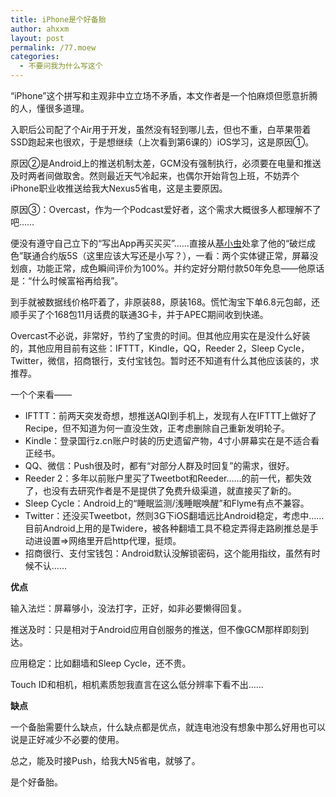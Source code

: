 ```yaml
---
title: iPhone是个好备胎
author: ahxxm
layout: post
permalink: /77.moew
categories:
  - 不要问我为什么写这个
---
```

“iPhone”这个拼写和主观非中立立场不矛盾，本文作者是一个怕麻烦但愿意折腾的人，懂很多道理。

入职后公司配了个Air用于开发，虽然没有轻到哪儿去，但也不重，白苹果带着SSD跑起来也很欢，于是想继续（上次看到第6课的）iOS学习，这是原因①。

原因②是Android上的推送机制太差，GCM没有强制执行，必须要在电量和推送及时两者间做取舍。然则最近天气冷起来，也偶尔开始背包上班，不妨弄个iPhone职业收推送给我大Nexus5省电，这是主要原因。

原因③：Overcast，作为一个Podcast爱好者，这个需求大概很多人都理解不了吧……

便没有遵守自己立下的“写出App再买买买”……直接从<a href="http://www.worm2ipo.com/" target="_blank">基小虫</a>处拿了他的“破烂成色”联通合约版5S（这里应该大写还是小写？），一看：两个实体键正常，屏幕没划痕，功能正常，成色瞬间评价为100%。并约定好分期付款50年免息——他原话是：“什么时候富裕再给我”。<!--more-->

到手就被数据线价格吓着了，非原装88，原装168。慌忙淘宝下单6.8元包邮，还顺手买了个168包11月话费的联通3G卡，并于APEC期间收到快递。

Overcast不必说，非常好，节约了宝贵的时间。但其他应用实在是没什么好装的，其他应用目前有这些：IFTTT，Kindle，QQ，Reeder 2，Sleep Cycle，Twitter，微信，招商银行，支付宝钱包。暂时还不知道有什么其他应该装的，求推荐。

一个个来看——

  * IFTTT：前两天突发奇想，想推送AQI到手机上，发现有人在IFTTT上做好了Recipe，但不知道为何一直没生效，正考虑删除自己重新发明轮子。
  * Kindle：登录国行z.cn账户时装的历史遗留产物，4寸小屏幕实在是不适合看正经书。
  * QQ、微信：Push很及时，都有“对部分人群及时回复”的需求，很好。
  * Reeder 2：多年以前账户里买了Tweetbot和Reeder……的前一代，都失效了，也没有去研究作者是不是提供了免费升级渠道，就直接买了新的。
  * Sleep Cycle：Android上的“睡眠监测/浅睡眠唤醒”和Flyme有点不兼容。
  * Twitter：还没买Tweetbot，然则3G下iOS翻墙远比Android稳定，考虑中……目前Android上用的是Twidere，被各种翻墙工具不稳定弄得走路刷推总是手动进设置=>网络里开启http代理，挺烦。
  * 招商很行、支付宝钱包：Android默认没解锁密码，这个能用指纹，虽然有时候不认……

**优点**

输入法烂：屏幕够小，没法打字，正好，如非必要懒得回复。

推送及时：只是相对于Android应用自创服务的推送，但不像GCM那样即刻到达。

应用稳定：比如翻墙和Sleep Cycle，还不贵。

Touch ID和相机，相机素质恕我直言在这么低分辨率下看不出……

**缺点**

一个备胎需要什么缺点，什么缺点都是优点，就连电池没有想象中那么好用也可以说是正好减少不必要的使用。

总之，能及时接Push，给我大N5省电，就够了。

是个好备胎。